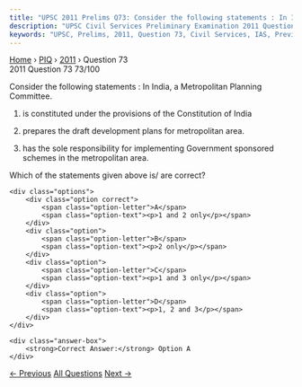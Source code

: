 ```yaml
---
title: "UPSC 2011 Prelims Q73: Consider the following statements : In India, a Metropolitan..."
description: "UPSC Civil Services Preliminary Examination 2011 Question 73 with options and answer"
keywords: "UPSC, Prelims, 2011, Question 73, Civil Services, IAS, Previous Year Questions"
---
```


<nav class="breadcrumb">
    <a href="../../">Home</a>
    <span>›</span>
    <a href="../">PIQ</a>
    <span>›</span>
    <a href="./">2011</a>
    <span>›</span>
    <span>Question 73</span>
</nav>

<div class="question-header">
    <div class="question-meta">
        <span class="year-badge">2011</span>
        <span class="question-number">Question 73</span>
        <span class="progress">73/100</span>
    </div>
    <div class="progress-bar">
        <div class="progress-fill" style="width: 73.0%"></div>
    </div>
</div>

<div class="question-content">
    <div class="question-text">
        <p>Consider the following statements : In India, a Metropolitan Planning Committee.</p>
<ol>
<li>
<p>is constituted under the provisions of the Constitution of India</p>
</li>
<li>
<p>prepares the draft development plans for metropolitan area.</p>
</li>
<li>
<p>has the sole responsibility for implementing Government sponsored schemes in the metropolitan area.</p>
</li>
</ol>
<p>Which of the statements given above is/ are correct?</p>
    </div>
    
    <div class="options">
        <div class="option correct">
            <span class="option-letter">A</span>
            <span class="option-text"><p>1 and 2 only</p></span>
        </div>
        <div class="option">
            <span class="option-letter">B</span>
            <span class="option-text"><p>2 only</p></span>
        </div>
        <div class="option">
            <span class="option-letter">C</span>
            <span class="option-text"><p>1 and 3 only</p></span>
        </div>
        <div class="option">
            <span class="option-letter">D</span>
            <span class="option-text"><p>1, 2 and 3</p></span>
        </div>
    </div>

    <div class="answer-box">
        <strong>Correct Answer:</strong> Option A
    </div>
</div>

<div class="question-nav">
    <a href="../q072-which-one-of-the-following-is-not-a-site-for-in-si/" class="nav-btn prev">← Previous</a>
    <a href="../" class="nav-btn center">All Questions</a>
    <a href="../q074-what-is-the-difference-between-vote-on-account-and/" class="nav-btn next">Next →</a>
</div>
